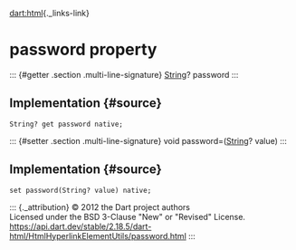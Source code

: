 [dart:html](../../dart-html/dart-html-library){._links-link}

password property
=================

::: {#getter .section .multi-line-signature}
[String](../../dart-core/string-class)? password
:::

Implementation {#source}
--------------

``` {.language-dart data-language="dart"}
String? get password native;
```

::: {#setter .section .multi-line-signature}
void password=([String](../../dart-core/string-class)? value)
:::

Implementation {#source}
--------------

``` {.language-dart data-language="dart"}
set password(String? value) native;
```

::: {._attribution}
© 2012 the Dart project authors\
Licensed under the BSD 3-Clause \"New\" or \"Revised\" License.\
<https://api.dart.dev/stable/2.18.5/dart-html/HtmlHyperlinkElementUtils/password.html>
:::

